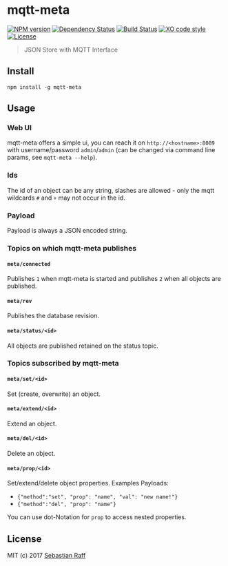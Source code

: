 # mqtt-meta

[![NPM version](https://badge.fury.io/js/mqtt-meta.svg)](http://badge.fury.io/js/mqtt-meta)
[![Dependency Status](https://img.shields.io/gemnasium/hobbyquaker/mqtt-meta.svg?maxAge=2592000)](https://gemnasium.com/github.com/hobbyquaker/mqtt-meta)
[![Build Status](https://travis-ci.org/hobbyquaker/mqtt-meta.svg?branch=master)](https://travis-ci.org/hobbyquaker/mqtt-meta)
[![XO code style](https://img.shields.io/badge/code_style-XO-5ed9c7.svg)](https://github.com/sindresorhus/xo)
[![License][mit-badge]][mit-url]

> JSON Store with MQTT Interface


## Install

`npm install -g mqtt-meta`


## Usage

### Web UI

mqtt-meta offers a simple ui, you can reach it on `http://<hostname>:8089` with username/password `admin`/`admin` (can
be changed via command line params, see `mqtt-meta --help`).

### Ids

The id of an object can be any string, slashes are allowed - only the mqtt wildcards `#` and `+` may not occur in the 
id.


### Payload

Payload is always a JSON encoded string.


### Topics on which mqtt-meta publishes

#### `meta/connected`

Publishes `1` when mqtt-meta is started and publishes `2` when all objects are published.

#### `meta/rev`

Publishes the database revision.

#### `meta/status/<id>`

All objects are published retained on the status topic.


### Topics subscribed by mqtt-meta

#### `meta/set/<id>`

Set (create, overwrite) an object. 

#### `meta/extend/<id>`

Extend an object.

#### `meta/del/<id>`

Delete an object.

#### `meta/prop/<id>`

Set/extend/delete object properties. Examples Payloads:

* `{"method":"set", "prop": "name", "val": "new name!"}`
* `{"method":"del", "prop": "name"}`

You can use dot-Notation for `prop` to access nested properties.


## License

MIT (c) 2017 [Sebastian Raff](https://github.com/hobbyquaker)

[mit-badge]: https://img.shields.io/badge/License-MIT-blue.svg?style=flat
[mit-url]: LICENSE
